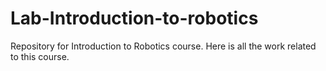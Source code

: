 # Lab-Introduction-to-robotics
Repository for Introduction to Robotics course. Here is all the work related to this course.
